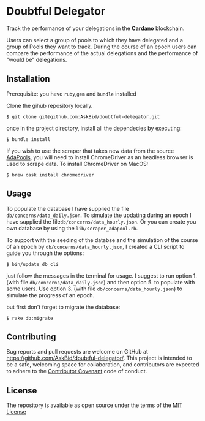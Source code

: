 # Doubtful Delegator

Track the performance of your delegations in the [**Cardano**](https://www.cardano.org/) blockchain.

Users can select a group of pools to which they have delegated and a group of Pools they want to track. 
During the course of an epoch users can compare the performance of the actual delegations and the performance of "would be" delegations.

## Installation
Prerequisite: you have `ruby`,`gem` and `bundle` installed

Clone the gihub repository locally.

	$ git clone git@github.com:AskBid/doubtful-delegator.git

once in the project directory, install all the dependecies by executing:

	$ bundle install

If you wish to use the scraper that takes new data from the source [AdaPools](https://itn.adapools.org/), you will need to install ChromeDriver as an headless browser is used to scrape data.
To install ChromeDriver on MacOS:

	$ brew cask install chromedriver

## Usage

To populate the database I have supplied the file `db/concerns/data_daily.json`.
To simulate the updating during an epoch I have supplied the file`db/concerns/data_hourly.json`.
Or you can create you own database by using the `lib/scraper_adapool.rb`.

To support with the seeding of the databse and the simulation of the course of an epoch by `db/concerns/data_hourly.json`, I created a CLI script to guide you through the options:

	$ bin/update_db_cli

just follow the messages in the terminal for usage. I suggest to run option 1. (with file `db/concerns/data_daily.json`) and then option 5. to populate with some users. Use option 3. (with file `db/concerns/data_hourly.json`) to simulate the progress of an epoch.

but first don't forget to migrate the database:

	$ rake db:migrate

## Contributing

Bug reports and pull requests are welcome on GitHub at https://github.com/AskBid/doubtful-delegator/. This project is intended to be a safe, welcoming space for collaboration, and contributors are expected to adhere to the [Contributor Covenant](contributor-covenant.org) code of conduct.

## License

The repository is available as open source under the terms of the [MIT License](http://opensource.org/licenses/MIT)
